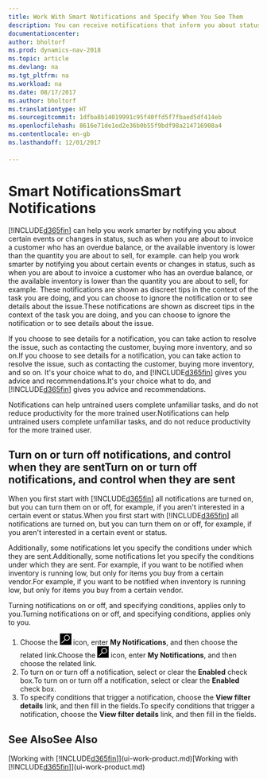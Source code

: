 ```yaml
---
title: Work With Smart Notifications and Specify When You See Them
description: You can receive notifications that inform you about status changes or events, for example, an overdue balance or low inventory.
documentationcenter: 
author: bholtorf
ms.prod: dynamics-nav-2018
ms.topic: article
ms.devlang: na
ms.tgt_pltfrm: na
ms.workload: na
ms.date: 08/17/2017
ms.author: bholtorf
ms.translationtype: HT
ms.sourcegitcommit: 1dfba8b14019991c95f40ffd5f7fbaed5df414eb
ms.openlocfilehash: 8616e71de1ed2e36b0b55f9bdf98a214716908a4
ms.contentlocale: en-gb
ms.lasthandoff: 12/01/2017

---
```

# <a name="smart-notifications"></a><span data-ttu-id="4090f-103">Smart Notifications</span><span class="sxs-lookup"><span data-stu-id="4090f-103">Smart Notifications</span></span>
[!INCLUDE[d365fin](includes/d365fin_md.md)]<span data-ttu-id="4090f-104"> can help you work smarter by notifying you about certain events or changes in status, such as when you are about to invoice a customer who has an overdue balance, or the available inventory is lower than the quantity you are about to sell, for example.</span><span class="sxs-lookup"><span data-stu-id="4090f-104"> can help you work smarter by notifying you about certain events or changes in status, such as when you are about to invoice a customer who has an overdue balance, or the available inventory is lower than the quantity you are about to sell, for example.</span></span> <span data-ttu-id="4090f-105">These notifications are shown as discreet tips in the context of the task you are doing, and you can choose to ignore the notification or to see details about the issue.</span><span class="sxs-lookup"><span data-stu-id="4090f-105">These notifications are shown as discreet tips in the context of the task you are doing, and you can choose to ignore the notification or to see details about the issue.</span></span>  

<span data-ttu-id="4090f-106">If you choose to see details for a notification, you can take action to resolve the issue, such as contacting the customer, buying more inventory, and so on.</span><span class="sxs-lookup"><span data-stu-id="4090f-106">If you choose to see details for a notification, you can take action to resolve the issue, such as contacting the customer, buying more inventory, and so on.</span></span> <span data-ttu-id="4090f-107">It's your choice what to do, and [!INCLUDE[d365fin](includes/d365fin_md.md)] gives you advice and recommendations.</span><span class="sxs-lookup"><span data-stu-id="4090f-107">It's your choice what to do, and [!INCLUDE[d365fin](includes/d365fin_md.md)] gives you advice and recommendations.</span></span>  

<span data-ttu-id="4090f-108">Notifications can help untrained users complete unfamiliar tasks, and do not reduce productivity for the more trained user.</span><span class="sxs-lookup"><span data-stu-id="4090f-108">Notifications can help untrained users complete unfamiliar tasks, and do not reduce productivity for the more trained user.</span></span>  

## <a name="turn-on-or-turn-off-notifications-and-control-when-they-are-sent"></a><span data-ttu-id="4090f-109">Turn on or turn off notifications, and control when they are sent</span><span class="sxs-lookup"><span data-stu-id="4090f-109">Turn on or turn off notifications, and control when they are sent</span></span>
<span data-ttu-id="4090f-110">When you first start with [!INCLUDE[d365fin](includes/d365fin_md.md)] all notifications are turned on, but you can turn them on or off, for example, if you aren't interested in a certain event or status.</span><span class="sxs-lookup"><span data-stu-id="4090f-110">When you first start with [!INCLUDE[d365fin](includes/d365fin_md.md)] all notifications are turned on, but you can turn them on or off, for example, if you aren't interested in a certain event or status.</span></span>  
  
<span data-ttu-id="4090f-111">Additionally, some notifications let you specify the conditions under which they are sent.</span><span class="sxs-lookup"><span data-stu-id="4090f-111">Additionally, some notifications let you specify the conditions under which they are sent.</span></span> <span data-ttu-id="4090f-112">For example, if you want to be notified when inventory is running low, but only for items you buy from a certain vendor.</span><span class="sxs-lookup"><span data-stu-id="4090f-112">For example, if you want to be notified when inventory is running low, but only for items you buy from a certain vendor.</span></span>  
  
<span data-ttu-id="4090f-113">Turning notifications on or off, and specifying conditions, applies only to you.</span><span class="sxs-lookup"><span data-stu-id="4090f-113">Turning notifications on or off, and specifying conditions, applies only to you.</span></span>  

1. <span data-ttu-id="4090f-114">Choose the ![Search for Page or Report](media/ui-search/search_small.png "Search for Page or Report icon") icon, enter **My Notifications**, and then choose the related link.</span><span class="sxs-lookup"><span data-stu-id="4090f-114">Choose the ![Search for Page or Report](media/ui-search/search_small.png "Search for Page or Report icon") icon, enter **My Notifications**, and then choose the related link.</span></span>
2. <span data-ttu-id="4090f-115">To turn on or turn off a notification, select or clear the **Enabled** check box.</span><span class="sxs-lookup"><span data-stu-id="4090f-115">To turn on or turn off a notification, select or clear the **Enabled** check box.</span></span>
3. <span data-ttu-id="4090f-116">To specify conditions that trigger a notification, choose the **View filter details** link, and then fill in the fields.</span><span class="sxs-lookup"><span data-stu-id="4090f-116">To specify conditions that trigger a notification, choose the **View filter details** link, and then fill in the fields.</span></span>  

## <a name="see-also"></a><span data-ttu-id="4090f-117">See Also</span><span class="sxs-lookup"><span data-stu-id="4090f-117">See Also</span></span>
<span data-ttu-id="4090f-118">[Working with [!INCLUDE[d365fin](includes/d365fin_md.md)]](ui-work-product.md)</span><span class="sxs-lookup"><span data-stu-id="4090f-118">[Working with [!INCLUDE[d365fin](includes/d365fin_md.md)]](ui-work-product.md)</span></span>

